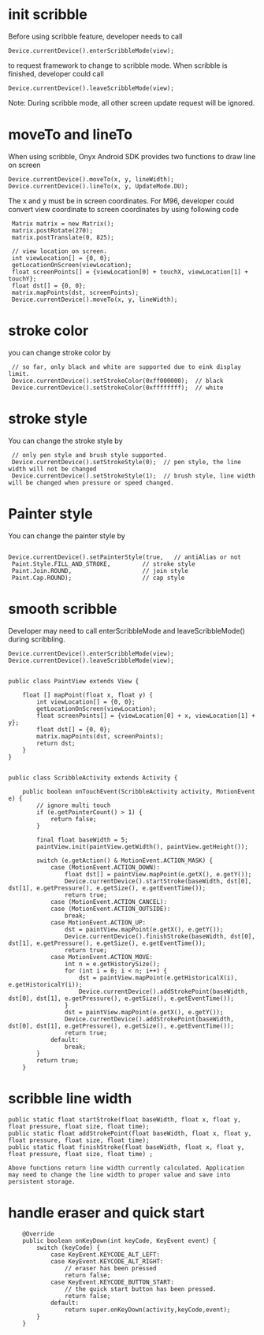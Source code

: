 # init scribble 

Before using scribble feature, developer needs to call 

```
Device.currentDevice().enterScribbleMode(view);
```
to request framework to change to scribble mode. When scribble is finished, developer could call

```
Device.currentDevice().leaveScribbleMode(view);
```

Note: During scribble mode, all other screen update request will be ignored.


# moveTo and lineTo

When using scribble, Onyx Android SDK provides two functions to draw line on screen

```
Device.currentDevice().moveTo(x, y, lineWidth);
Device.currentDevice().lineTo(x, y, UpdateMode.DU);
```

The x and y must be in screen coordinates. For M96, developer could convert view coordinate to screen coordinates by using following code

```
 Matrix matrix = new Matrix();
 matrix.postRotate(270);
 matrix.postTranslate(0, 825);
 
 // view location on screen.
 int viewLocation[] = {0, 0};
 getLocationOnScreen(viewLocation);
 float screenPoints[] = {viewLocation[0] + touchX, viewLocation[1] + touchY};
 float dst[] = {0, 0};
 matrix.mapPoints(dst, screenPoints);
 Device.currentDevice().moveTo(x, y, lineWidth);
```

# stroke color 

you can change stroke color by 

```
 // so far, only black and white are supported due to eink display limit.
 Device.currentDevice().setStrokeColor(0xff000000);  // black
 Device.currentDevice().setStrokeColor(0xffffffff);  // white

```

# stroke style
You can change the stroke style by 

```
 // only pen style and brush style supported.
 Device.currentDevice().setStrokeStyle(0);  // pen style, the line width will not be changed
 Device.currentDevice().setStrokeStyle(1);  // brush style, line width will be changed when pressure or speed changed.

```

# Painter style

You can change the painter style by 

```

Device.currentDevice().setPainterStyle(true,   // antiAlias or not
 Paint.Style.FILL_AND_STROKE,         // stroke style
 Paint.Join.ROUND,                    // join style
 Paint.Cap.ROUND);                    // cap style

```

smooth scribble
=============================

Developer may need to call enterScribbleMode and leaveScribbleMode() during scribbling. 

```
Device.currentDevice().enterScribbleMode(view);
Device.currentDevice().leaveScribbleMode(view);

```
```

public class PaintView extends View {

    float [] mapPoint(float x, float y) {
        int viewLocation[] = {0, 0};
        getLocationOnScreen(viewLocation);
        float screenPoints[] = {viewLocation[0] + x, viewLocation[1] + y};
        float dst[] = {0, 0};
        matrix.mapPoints(dst, screenPoints);
        return dst;
    }
}


public class ScribbleActivity extends Activity {

    public boolean onTouchEvent(ScribbleActivity activity, MotionEvent e) {
        // ignore multi touch
        if (e.getPointerCount() > 1) {
            return false;
        }

        final float baseWidth = 5;
        paintView.init(paintView.getWidth(), paintView.getHeight());

        switch (e.getAction() & MotionEvent.ACTION_MASK) {
            case (MotionEvent.ACTION_DOWN):
                float dst[] = paintView.mapPoint(e.getX(), e.getY());
                Device.currentDevice().startStroke(baseWidth, dst[0], dst[1], e.getPressure(), e.getSize(), e.getEventTime());
                return true;
            case (MotionEvent.ACTION_CANCEL):
            case (MotionEvent.ACTION_OUTSIDE):
                break;
            case MotionEvent.ACTION_UP:
                dst = paintView.mapPoint(e.getX(), e.getY());
                Device.currentDevice().finishStroke(baseWidth, dst[0], dst[1], e.getPressure(), e.getSize(), e.getEventTime());
                return true;
            case MotionEvent.ACTION_MOVE:
                int n = e.getHistorySize();
                for (int i = 0; i < n; i++) {
                    dst = paintView.mapPoint(e.getHistoricalX(i), e.getHistoricalY(i));
                    Device.currentDevice().addStrokePoint(baseWidth,  dst[0], dst[1], e.getPressure(), e.getSize(), e.getEventTime());
                }
                dst = paintView.mapPoint(e.getX(), e.getY());
                Device.currentDevice().addStrokePoint(baseWidth, dst[0], dst[1], e.getPressure(), e.getSize(), e.getEventTime());
                return true;
            default:
                break;
        }
        return true;
    }

```

# scribble line width

```
public static float startStroke(float baseWidth, float x, float y, float pressure, float size, float time);
public static float addStrokePoint(float baseWidth, float x, float y, float pressure, float size, float time);
public static float finishStroke(float baseWidth, float x, float y, float pressure, float size, float time) ;

Above functions return line width currently calculated. Application may need to change the line width to proper value and save into persistent storage.

```


# handle eraser and quick start

```
    @Override
    public boolean onKeyDown(int keyCode, KeyEvent event) {
        switch (keyCode) {
            case KeyEvent.KEYCODE_ALT_LEFT:
            case KeyEvent.KEYCODE_ALT_RIGHT:
                // eraser has been pressed
                return false;
            case KeyEvent.KEYCODE_BUTTON_START:
                // the quick start button has been pressed.
                return false;
            default:
                return super.onKeyDown(activity,keyCode,event);
        }
    }
```
